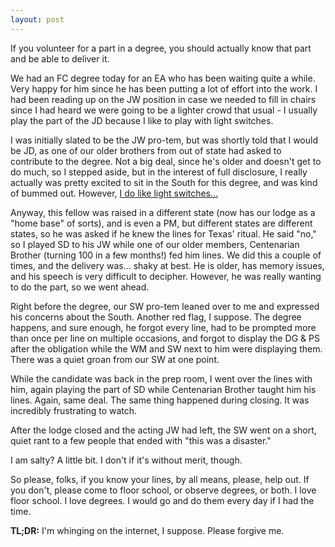```yaml
---
layout: post
---
```

If you volunteer for a part in a degree, you should actually know that part and be able to deliver it.

We had an FC degree today for an EA who has been waiting quite a while. Very happy for him since he has been putting a lot of effort into the work. I had been reading up on the JW position in case we needed to fill in chairs since I had heard we were going to be a lighter crowd that usual - I usually play the part of the JD because I like to play with light switches.

I was initially slated to be the JW pro-tem, but was shortly told that I would be JD, as one of our older brothers from out of state had asked to contribute to the degree. Not a big deal, since he's older and doesn't get to do much, so I stepped aside, but in the interest of full disclosure, I really actually was pretty excited to sit in the South for this degree, and was kind of bummed out. However, [I do like light switches...](https://www.biblegateway.com/passage/?search=Genesis+1%3A1-3&version=KJV)

Anyway, this fellow was raised in a different state (now has our lodge as a "home base" of sorts), and is even a PM, but different states are different states, so he was asked if he knew the lines for Texas' ritual. He said "no," so I played SD to his JW while one of our older members, Centenarian Brother (turning 100 in a few months!) fed him lines. We did this a couple of times, and the delivery was... shaky at best. He is older, has memory issues, and his speech is very difficult to decipher. However, he was really wanting to do the part, so we went ahead.

Right before the degree, our SW pro-tem leaned over to me and expressed his concerns about the South. Another red flag, I suppose. The degree happens, and sure enough, he forgot every line, had to be prompted more than once per line on multiple occasions, and forgot to display the DG & PS after the obligation while the WM and SW next to him were displaying them. There was a quiet groan from our SW at one point.

While the candidate was back in the prep room, I went over the lines with him, again playing the part of SD while Centenarian Brother taught him his lines. Again, same deal. The same thing happened during closing. It was incredibly frustrating to watch.

After the lodge closed and the acting JW had left, the SW went on a short, quiet rant to a few people that ended with "this was a disaster."

I am salty? A little bit. I don't if it's without merit, though.

So please, folks, if you know your lines, by all means, please, help out. If you don't, please come to floor school, or observe degrees, or both. I love floor school. I love degrees. I would go and do them every day if I had the time.

**TL;DR:** I'm whinging on the internet, I suppose. Please forgive me.
